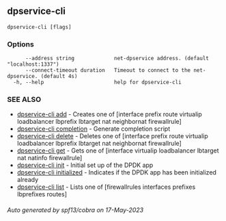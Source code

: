 ## dpservice-cli



```
dpservice-cli [flags]
```

### Options

```
      --address string             net-dpservice address. (default "localhost:1337")
      --connect-timeout duration   Timeout to connect to the net-dpservice. (default 4s)
  -h, --help                       help for dpservice-cli
```

### SEE ALSO

* [dpservice-cli add](dpservice-cli_add.md)	 - Creates one of [interface prefix route virtualip loadbalancer lbprefix lbtarget nat neighbornat firewallrule]
* [dpservice-cli completion](dpservice-cli_completion.md)	 - Generate completion script
* [dpservice-cli delete](dpservice-cli_delete.md)	 - Deletes one of [interface prefix route virtualip loadbalancer lbprefix lbtarget nat neighbornat firewallrule]
* [dpservice-cli get](dpservice-cli_get.md)	 - Gets one of [interface virtualip loadbalancer lbtarget nat natinfo firewallrule]
* [dpservice-cli init](dpservice-cli_init.md)	 - Initial set up of the DPDK app
* [dpservice-cli initialized](dpservice-cli_initialized.md)	 - Indicates if the DPDK app has been initialized already
* [dpservice-cli list](dpservice-cli_list.md)	 - Lists one of [firewallrules interfaces prefixes lbprefixes routes]

###### Auto generated by spf13/cobra on 17-May-2023
